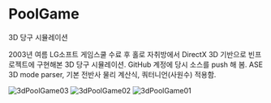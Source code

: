 # PoolGame
3D 당구 시뮬레이션

2003년 여름 LG소프트 게임스쿨 수료 후 홀로 자취방에서 DirectX 3D 기반으로 빈프로젝트에 구현해본 3D 당구 시뮬레이션.
GitHub 계정에 당시 소스를 push 해 봄.
ASE 3D mode parser, 기본 전반사 물리 계산식, 쿼터니언(사원수) 적용함.

![3dPoolGame03](https://github.com/ykw007/PoolGame/assets/2923454/8667eba8-c4fa-484a-908c-cb3767d6bc88)
![3dPoolGame02](https://github.com/ykw007/PoolGame/assets/2923454/287ed9f9-90a8-441e-89aa-81201d1762bf)
![3dPoolGame01](https://github.com/ykw007/PoolGame/assets/2923454/7740b3ce-5027-4c22-a4c0-5c82cddb7c37)
